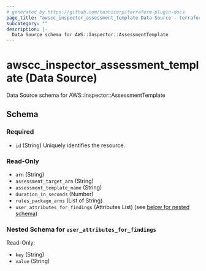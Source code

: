 ```yaml
---
# generated by https://github.com/hashicorp/terraform-plugin-docs
page_title: "awscc_inspector_assessment_template Data Source - terraform-provider-awscc"
subcategory: ""
description: |-
  Data Source schema for AWS::Inspector::AssessmentTemplate
---
```


# awscc_inspector_assessment_template (Data Source)

Data Source schema for AWS::Inspector::AssessmentTemplate



<!-- schema generated by tfplugindocs -->
## Schema

### Required

- `id` (String) Uniquely identifies the resource.

### Read-Only

- `arn` (String)
- `assessment_target_arn` (String)
- `assessment_template_name` (String)
- `duration_in_seconds` (Number)
- `rules_package_arns` (List of String)
- `user_attributes_for_findings` (Attributes List) (see [below for nested schema](#nestedatt--user_attributes_for_findings))

<a id="nestedatt--user_attributes_for_findings"></a>
### Nested Schema for `user_attributes_for_findings`

Read-Only:

- `key` (String)
- `value` (String)


